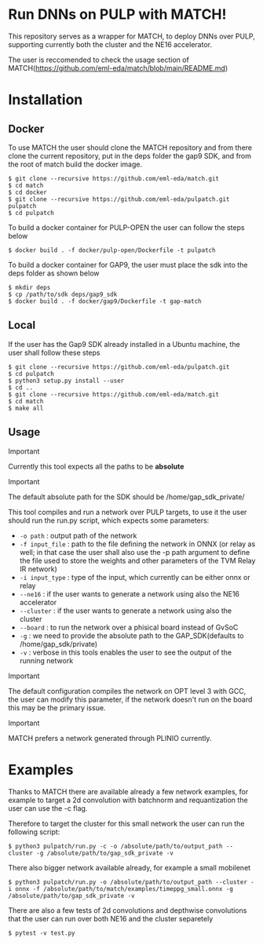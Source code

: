 # Run DNNs on PULP with MATCH!

This repository serves as a wrapper for MATCH, to deploy DNNs over PULP, supporting currently both the cluster and the NE16 accelerator.

The user is reccomended to check the usage section of MATCH(https://github.com/eml-eda/match/blob/main/README.md)

# Installation

## Docker

To use MATCH the user should clone the MATCH repository and from there clone the current repository, put in the deps folder the gap9 SDK, and from the root of match build the docker image.
```
$ git clone --recursive https://github.com/eml-eda/match.git
$ cd match
$ cd docker
$ git clone --recursive https://github.com/eml-eda/pulpatch.git pulpatch
$ cd pulpatch
```
To build a docker container for PULP-OPEN the user can follow the steps below
```
$ docker build . -f docker/pulp-open/Dockerfile -t pulpatch
```
To build a docker container for GAP9, the user must place the sdk into the deps folder as shown below
```
$ mkdir deps
$ cp /path/to/sdk deps/gap9_sdk
$ docker build . -f docker/gap9/Dockerfile -t gap-match
```

## Local

If the user has the Gap9 SDK already installed in a Ubuntu machine, the user shall follow these steps
```
$ git clone --recursive https://github.com/eml-eda/pulpatch.git
$ cd pulpatch
$ python3 setup.py install --user
$ cd ..
$ git clone --recursive https://github.com/eml-eda/match.git
$ cd match
$ make all
```

## Usage

> [!IMPORTANT]
> Currently this tool expects all the paths to be **absolute**

> [!IMPORTANT]
> The default absolute path for the SDK should be /home/gap_sdk_private/

This tool compiles and run a network over PULP targets, to use it the user should run the run.py script, which expects some parameters:
- `-o path` : output path of the network
- `-f input_file` : path to the file defining the network in ONNX (or relay as well; in that case the user shall also use the -p path argument to define the file used to store the weights and other parameters of the TVM Relay IR network)
- `-i input_type` : type of the input, which currently can be either onnx or relay
- `--ne16` : if the user wants to generate a network using also the NE16 accelerator
- `--cluster` : if the user wants to generate a network using also the cluster
- `--board` : to run the network over a phisical board instead of GvSoC
- `-g` : we need to provide the absolute path to the GAP_SDK(defaults to /home/gap_sdk/private)
- `-v` : verbose in this tools enables the user to see the output of the running network

> [!IMPORTANT]
> The default configuration compiles the network on OPT level 3 with GCC, the user can modify this parameter, if the network doesn't run on the board this may be the primary issue.

> [!IMPORTANT]
> MATCH prefers a network generated through PLINIO currently.

# Examples

Thanks to MATCH there are available already a few network examples, for example to target a 2d convolution with batchnorm and requantization the user can use the -c flag.

Therefore to target the cluster for this small network the user can run the following script:
```
$ python3 pulpatch/run.py -c -o /absolute/path/to/output_path --cluster -g /absolute/path/to/gap_sdk_private -v
```

There also bigger network available already, for example a small mobilenet
```
$ python3 pulpatch/run.py -o /absolute/path/to/output_path --cluster -i onnx -f /absolute/path/to/match/examples/timeppg_small.onnx -g /absolute/path/to/gap_sdk_private -v
```

There are also a few tests of 2d convolutions and depthwise convolutions that the user can run over both NE16 and the cluster separetely

```
$ pytest -v test.py
```
